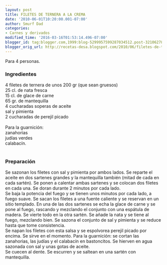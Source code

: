 ```yaml
---
layout: post
title: FILETES DE TERNERA A LA CREMA
date: '2010-06-01T10:20:00.001-07:00'
author: Smurf Dad
categories:
- Carnes y derivados
modified_time: '2016-03-16T01:53:14.496-07:00'
blogger_id: tag:blogger.com,1999:blog-5299957599287034512.post-3210627863762502504
blogger_orig_url: http://recetas-desa.blogspot.com/2010/06/filetes-de-ternera-la-crema.html
---
```


Para 4 personas.<br /><h3>Ingredientes</h3>4 filetes de ternera de unos 200 gr (que sean gruesos)<br />25 cl. de nata fresca<br />15 cl. de glace de carne<br />65 gr. de mantequilla<br />4 cucharadas soperas de aceite<br />sal y pimienta<br />2 cucharadas de perejil picado<br /><br />Para la guarnición:<br />zanahorias<br />judías verdes<br />calabacín.<br /><br /><h3>Preparación</h3>Se sazonan los filetes con sal y pimienta por ambos lados. Se reparte el aceite en dos sartenes grandes y la mantequilla también (mitad de cada en cada sartén). Se ponen a calentar ambas sartenes y se colocan dos filetes en cada una. Se doran durante 2 minutos por cada lado.<br />Se baja la potencia del fuego y se tienen unos minutos por cada lado, a fuego suave. Se sacan los filetes a una fuente caliente y se reservan en un sitio templado. En una de las dos sartenes se echa la glace de carne y se pone al fuego, rascando y mezclando el conjunto con una espátula de madera. Se vierte todo en la otra sartén. Se añade la nata y se tiene al fuego, mezclando bien. Se sazona el conjunto de sal y pimienta y se reduce hasta que tome consistencia.<br />Se napan los filetes con esta salsa y se espolvorea perejil picado por encima. Se sirve en el momento. Para la guarnición: se cortan las zanahorias, las judías y el calabacín en bastoncitos. Se hierven en agua sazonada con sal y unas gotas de aceite.<br />Se cuecen al dente. Se escurren y se saltean en una sartén con mantequilla.